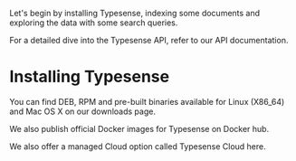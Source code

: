 Let's begin by installing Typesense, indexing some documents and exploring the data with some search queries.

For a detailed dive into the Typesense API, refer to our API documentation.

# Installing Typesense
You can find DEB, RPM and pre-built binaries available for Linux (X86_64) and Mac OS X on our downloads page.

We also publish official Docker images for Typesense on Docker hub.

We also offer a managed Cloud option called Typesense Cloud here.